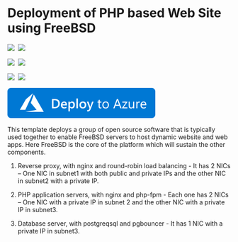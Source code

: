 # Deployment of PHP based Web Site using FreeBSD

<IMG SRC="https://azurequickstartsservice.blob.core.windows.net/badges/php-pgsql-freebsd-setup/PublicLastTestDate.svg" />&nbsp;
<IMG SRC="https://azurequickstartsservice.blob.core.windows.net/badges/php-pgsql-freebsd-setup/PublicDeployment.svg" />&nbsp;

<IMG SRC="https://azurequickstartsservice.blob.core.windows.net/badges/php-pgsql-freebsd-setup/FairfaxLastTestDate.svg" />&nbsp;
<IMG SRC="https://azurequickstartsservice.blob.core.windows.net/badges/php-pgsql-freebsd-setup/FairfaxDeployment.svg" />&nbsp;

<IMG SRC="https://azurequickstartsservice.blob.core.windows.net/badges/php-pgsql-freebsd-setup/BestPracticeResult.svg" />&nbsp;
<IMG SRC="https://azurequickstartsservice.blob.core.windows.net/badges/php-pgsql-freebsd-setup/CredScanResult.svg" />&nbsp;

<a href="https://portal.azure.com/#create/Microsoft.Template/uri/https%3A%2F%2Fraw.githubusercontent.com%2FAzure%2Fazure-quickstart-templates%2Fmaster%2Fphp_pgsql-freebsd-setup%2Fazuredeploy.json" target="_blank">
    <img src="https://raw.githubusercontent.com/Azure/azure-quickstart-templates/master/1-CONTRIBUTION-GUIDE/images/deploytoazure.svg?sanitize=true"/>
</a>
<a href="http://armviz.io/#/?load=https%3A%2F%2Fraw.githubusercontent.com%2FAzure%2Fazure-quickstart-templates%2Fmaster%2Fphp_pgsql-freebsd-setup%2Fazuredeploy.json" target="_blank"></a>

This template deploys a group of open source software that is typically used together to enable FreeBSD servers to host dynamic website and web apps. Here FreeBSD is the core of the platform which will sustain the other components. 

1.	Reverse proxy, with nginx and round-robin load balancing - It has 2 NICs – One NIC in subnet1 with both public and private IPs and the other NIC in subnet2 with a private IP. 

2.	PHP application servers, with nginx and php-fpm - Each one has 2 NICs – One NIC with a private IP in subnet 2 and the other NIC with a private IP in subnet3. 

3.	Database server, with postgreqsql and pgbouncer - It has 1 NIC with a private IP in subnet3.



